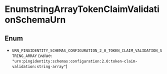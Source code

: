 

# EnumstringArrayTokenClaimValidationSchemaUrn

## Enum


* `URN_PINGIDENTITY_SCHEMAS_CONFIGURATION_2_0_TOKEN_CLAIM_VALIDATION_STRING_ARRAY` (value: `"urn:pingidentity:schemas:configuration:2.0:token-claim-validation:string-array"`)



